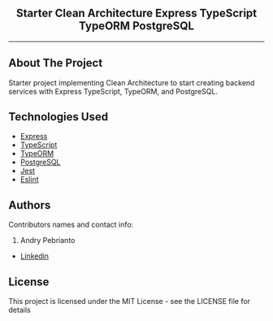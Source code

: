 <h2 align="center">
  Starter Clean Architecture Express TypeScript TypeORM PostgreSQL
</h2>

---

## About The Project

Starter project implementing Clean Architecture to start creating backend services with Express TypeScript, TypeORM, and PostgreSQL.

## Technologies Used

- [Express](https://expressjs.com/)
- [TypeScript](https://www.typescriptlang.org/)
- [TypeORM](https://typeorm.io/)
- [PostgreSQL](https://www.postgresql.org/)
- [Jest](https://jestjs.io/)
- [Eslint](https://eslint.org/)

## Authors

Contributors names and contact info:

1. Andry Pebrianto

- [Linkedin](https://www.linkedin.com/in/andry-pebrianto)

## License

This project is licensed under the MIT License - see the LICENSE file for details
